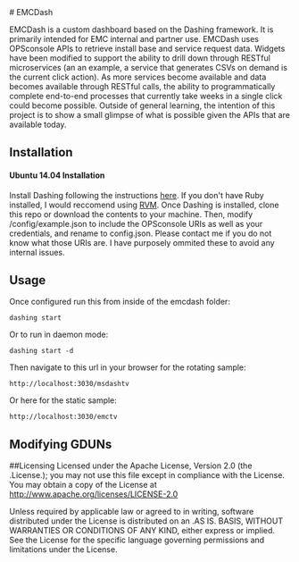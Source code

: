 <snippet>
  <content>
# EMCDash

EMCDash is a custom dashboard based on the Dashing framework. It is primarily intended for EMC internal and partner use. EMCDash uses OPSconsole
APIs to retrieve install base and service request data. Widgets have been modified to support the ability to drill down through RESTful 
microservices (an an example, a service that generates CSVs on demand is the current click action). As more services become available and data
becomes available through RESTful calls, the ability to programmatically complete end-to-end processes that currently take weeks in a single click
could become possible. Outside of general learning, the intention of this project is to show a small glimpse of what is possible given the APIs
that are available today.  

## Installation

#### Ubuntu 14.04 Installation
Install Dashing following the instructions [here](http://www.dashing.io). If you don't have Ruby installed, I would reccomend using [RVM](https://rvm.io/rvm/install).
Once Dashing is installed, clone this repo or download the contents to your machine. Then, modify /config/example.json to include the OPSconsole URIs
as well as your credentials, and rename to config.json. Please contact me if you do not know what those URIs are. I have purposely ommited these to
avoid any internal issues. 

## Usage
Once configured run this from inside of the emcdash folder:
```
dashing start
```

Or to run in daemon mode:
```
dashing start -d
```

Then navigate to this url in your browser for the rotating sample:
```
http://localhost:3030/msdashtv
```
Or here for the static sample:
```
http://localhost:3030/emctv
```
## Modifying GDUNs

##Licensing
Licensed under the Apache License, Version 2.0 (the .License.); you may not use this file except in compliance with the License. You may 
obtain a copy of the License at <http://www.apache.org/licenses/LICENSE-2.0>

Unless required by applicable law or agreed to in writing, software distributed under the License is distributed on an .AS IS. 
BASIS, WITHOUT WARRANTIES OR CONDITIONS OF ANY KIND, either express or implied. See the License for the specific language governing permissions
and limitations under the License.

></content>
</snippet>
